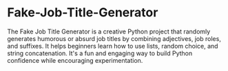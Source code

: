 # Fake-Job-Title-Generator
The Fake Job Title Generator is a creative Python project that randomly generates humorous or absurd job titles by combining adjectives, job roles, and suffixes. It helps beginners learn how to use lists, random choice, and string concatenation. It's a fun and engaging way to build Python confidence while encouraging experimentation.
